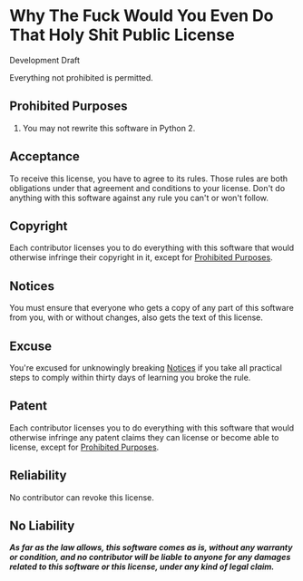 # Why The Fuck Would You Even Do That Holy Shit Public License

Development Draft

Everything not prohibited is permitted.

## Prohibited Purposes

1.  You may not rewrite this software in Python 2.

## Acceptance

To receive this license, you have to agree to its rules.  Those rules are both obligations under that agreement and conditions to your license.  Don't do anything with this software against any rule you can't or won't follow.

## Copyright

Each contributor licenses you to do everything with this software that would otherwise infringe their copyright in it, except for [Prohibited Purposes](#prohibited-purposes).

## Notices

You must ensure that everyone who gets a copy of any part of this software from you, with or without changes, also gets the text of this license.

## Excuse

You're excused for unknowingly breaking [Notices](#notices) if you take all practical steps to comply within thirty days of learning you broke the rule.

## Patent

Each contributor licenses you to do everything with this software that would otherwise infringe any patent claims they can license or become able to license, except for [Prohibited Purposes](#prohibited-purposes).

## Reliability

No contributor can revoke this license.

## No Liability

***As far as the law allows, this software comes as is, without any warranty or condition, and no contributor will be liable to anyone for any damages related to this software or this license, under any kind of legal claim.***
